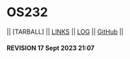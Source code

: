 # OS232

|| [TARBALL] || [LINKS](links.md) || [LOG](TXT/mylog.txt) || [GitHub](https://github.com/fathonidf/os232/) ||

#### REVISION 17 Sept 2023 21:07
